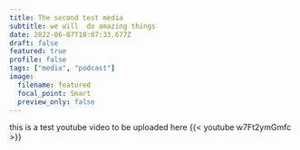 ```yaml
---
title: The second test media
subtitle: we will  do amazing things
date: 2022-06-07T10:07:33.677Z
draft: false
featured: true
profile: false
tags: ["media", "podcast"]
image:
  filename: featured
  focal_point: Smart
  preview_only: false
---
```

this is a test youtube video to be uploaded here
{{< youtube w7Ft2ymGmfc >}}